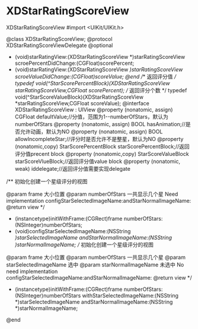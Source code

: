 # XDStarRatingScoreView
XDStarRatingScoreView
#import <UIKit/UIKit.h>

@class XDStarRatingScoreView;
@protocol XDStarRatingScoreViewDelegate <NSObject>
@optional
- (void)starRatingView:(XDStarRatingScoreView *)starRatingScoreView scroePercentDidChange:(CGFloat)scorePercent;
- (void)starRatingView:(XDStarRatingScoreView *)starRatingScoreView scroeValueDidChange:(CGFloat)scoreValue;
@end
/** 返回评分值 */
typedef void(^StarScorePercentBlock)(XDStarRatingScoreView *starRatingScoreView,CGFloat scorePercent);
/** 返回评分个数 */
typedef void(^StarScoreValueBlock)(XDStarRatingScoreView *starRatingScoreView,CGFloat scoreValue);
@interface XDStarRatingScoreView : UIView
@property (nonatomic, assign) CGFloat defaultValue;//分值，范围为1--numberOfStars，默认为numberOfStars
@property (nonatomic, assign) BOOL hasAnimation;//是否允许动画，默认为NO
@property (nonatomic, assign) BOOL allowIncompleteStar;//评分时是否允许不是整星，默认为NO
@property (nonatomic,copy)  StarScorePercentBlock starScorePercentBlock;//返回评分值precent block
@property (nonatomic,copy) StarScoreValueBlock starScoreVlueBlock;//返回评分值value block
@property (nonatomic, weak) id<XDStarRatingScoreViewDelegate>delegate;//返回评分值需要实现delegate

/**
 初始化创建一个星级评分的视图
 
 @param frame 大小位置
 @param numberOfStars 一共显示几个星
 Need implementation configStarSelectedImageName:andStarNormalImageName:
 @return view
 */
- (instancetype)initWithFrame:(CGRect)frame numberOfStars:(NSInteger)numberOfStars;
- (void)configStarSelectedImageName:(NSString *)starSelectedImageName andStarNormalImageName:(NSString *)starNormalImageName;
/**
 初始化创建一个星级评分的视图
 
 @param frame 大小位置
 @param numberOfStars 一共显示几个星
 @param starSelectedImageName 选中
 @param starNormalImageName 未选中
 No need implementation configStarSelectedImageName:andStarNormalImageName:
 @return view
 */
- (instancetype)initWithFrame:(CGRect)frame numberOfStars:(NSInteger)numberOfStars withStarSelectedImageName:(NSString *)starSelectedImageName andStarNormalImageName:(NSString *)starNormalImageName;

@end
